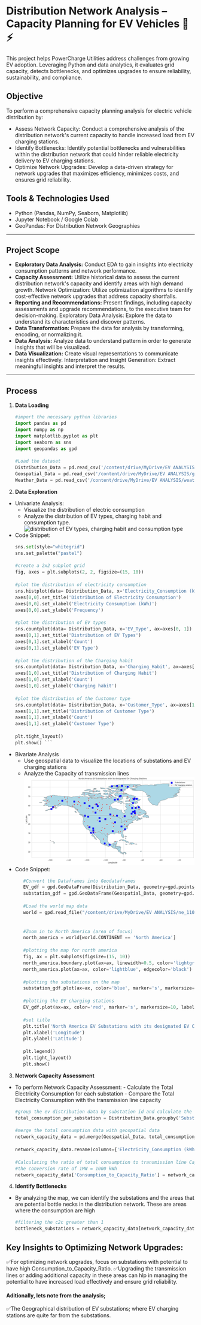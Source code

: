# Distribution Network Analysis – Capacity Planning for EV Vehicles 🚗⚡

This project helps PowerCharge Utilities address challenges from growing EV adoption. Leveraging Python and data analytics, it evaluates grid capacity, detects bottlenecks, and optimizes upgrades to ensure reliability, sustainability, and compliance.

## Objective

To perform a comprehensive capacity planning analysis for electric vehicle distribution by:

- Assess Network Capacity: Conduct a comprehensive analysis of the distribution network's current capacity to handle increased load from EV charging stations.
- Identify Bottlenecks: Identify potential bottlenecks and vulnerabilities within the distribution network that could hinder reliable electricity delivery to EV charging stations.
- Optimize Network Upgrades: Develop a data-driven strategy for network upgrades that maximizes efficiency, minimizes costs, and ensures grid reliability.

## Tools & Technologies Used

- Python (Pandas, NumPy, Seaborn, Matplotlib)
- Jupyter Notebook / Google Colab
-  GeoPandas: For Distribution Network Geographies 

---

## Project Scope

- **Exploratory Data Analysis:** Conduct EDA to gain insights into electricity consumption patterns and network performance. 
- **Capacity Assessment:** Utilize historical data to assess the current distribution network's capacity and identify areas with high demand growth. Network Optimization: Utilize optimization algorithms to identify cost-effective network upgrades that address capacity shortfalls.
- **Reporting and Recommendations:** Present findings, including capacity assessments and upgrade recommendations, to the executive team for decision-making. Exploratory Data Analysis: Explore the data to understand its characteristics and discover patterns. 
- **Data Transformation:** Prepare the data for analysis by transforming, encoding, or normalizing it. 
- **Data Analysis:** Analyze data to understand pattern in order to generate insights that will be visualized. 
- **Data Visualization:** Create visual representations to communicate insights effectively. Interpretation and Insight Generation: Extract meaningful insights and interpret the results.

---

## Process

1. **Data Loading**
    ```python
   #import the necessary python libraries
	import pandas as pd
	import numpy as np
	import matplotlib.pyplot as plt
	import seaborn as sns
	import geopandas as gpd
    
    #Load the dataset
	Distribution_Data = pd.read_csv('/content/drive/MyDrive/EV ANALYSIS/ev_distribution_dataset.csv')
	Geospatial_Data = pd.read_csv('/content/drive/MyDrive/EV ANALYSIS/geospatial_dataset.csv')
	Weather_Data = pd.read_csv('/content/drive/MyDrive/EV ANALYSIS/weather_dataset.csv')
    ```

2. **Data Exploration**
  - Univariate Analysis:
  	- Visualize the distribution of electric consumption
  	- Analyze the distribution of EV types, charging habit and consumption type.
![distribution of EV types, charging habit and consumption type](Distribution%20of%20EV%20types,%20charging%20habit%20and%20consumption%20type.png)
  - Code Snippet:
	```python
    sns.set(style="whitegrid")
    sns.set_palette("pastel")
    
    #create a 2x2 subplot grid
    fig, axes = plt.subplots(2, 2, figsize=(15, 10))
    
    #plot the distribution of electricity consumption
    sns.histplot(data= Distribution_Data, x='Electricity_Consumption (kWh)', bins= 30, kde=True, ax=axes[0, 0])
    axes[0,0].set_title('Distribution of Electricity Consumption')
    axes[0,0].set_xlabel('Electricity Consumption (kWh)')
    axes[0,0].set_ylabel('Frequency')
    
    #plot the distribution of EV types
    sns.countplot(data= Distribution_Data, x='EV_Type', ax=axes[0, 1])
    axes[0,1].set_title('Distribution of EV Types')
    axes[0,1].set_xlabel('Count')
    axes[0,1].set_ylabel('EV Type')
    
    #plot the distribution of the Charging habit
    sns.countplot(data= Distribution_Data, x='Charging_Habit', ax=axes[1, 0])
    axes[1,0].set_title('Distribution of Charging Habit')
    axes[1,0].set_xlabel('Count')
    axes[1,0].set_ylabel('Charging habit')
    
    #plot the distribution of the Customer type
    sns.countplot(data= Distribution_Data, x='Customer_Type', ax=axes[1, 1])
    axes[1,1].set_title('Distribution of Customer Type')
    axes[1,1].set_xlabel('Count')
    axes[1,1].set_ylabel('Customer Type')
    
    plt.tight_layout()
    plt.show() ```

- Bivariate Analysis
  	- Use geospatial data to visualize the locations of substations and EV charging stations
  	- Analyze the Capacity of transmission lines
  ![EV Substations and charging station](images/EV%20Substations%20and%20charging%20station.png)
- Code Snippet:
   ```python
      #Convert the Dataframes into Geodataframes
      EV_gdf = gpd.GeoDataFrame(Distribution_Data, geometry=gpd.points_from_xy(Distribution_Data.EV_longitude, Distribution_Data.EV_latitude))
      substation_gdf = gpd.GeoDataFrame(Geospatial_Data, geometry=gpd.points_from_xy(Geospatial_Data.substation_longitude, Geospatial_Data.substation_latitude))
      
      #Load the world map data
      world = gpd.read_file("/content/drive/MyDrive/EV ANALYSIS/ne_110m_admin_0_countries.shp")
      
      
      #Zoom in to North America (area of focus)
      north_america = world[world.CONTINENT == 'North America']
      
      #plotting the map for north america
      fig, ax = plt.subplots(figsize=(15, 10))
      north_america.boundary.plot(ax=ax, linewidth=0.5, color='lightgrey')
      north_america.plot(ax=ax, color='lightblue', edgecolor='black')
      
      #plotting the substations on the map
      substation_gdf.plot(ax=ax, color='blue', marker='s', markersize=100, label='Substations')
      
      #plotting the EV charging stations
      EV_gdf.plot(ax=ax, color='red', marker='s', markersize=10, label='EV charging station', alpha=0.5)
      
      #set title
      plt.title('North America EV Substations with its designated EV Charging Stations')
      plt.xlabel('Longitude')
      plt.ylabel('Latitude')
      
      plt.legend()
      plt.tight_layout()
      plt.show()
   ```

3. **Network Capacity Assessment**
- To perform Network Capacity Assessment:
	  - Calculate the Total Electricity Consumption for each substation
	  - Compare the Total Electricity Consumption with the transmission line capacity
	```Python
	#group the ev distribution data by substation id and calculate the total electricity consumption for each substation
    total_consumption_per_substation = Distribution_Data.groupby('Substation_ID')['Electricity_Consumption (kWh)'].sum().reset_index()
    
    #merge the total consumption data with geospatial data
    network_capacity_data = pd.merge(Geospatial_Data, total_consumption_per_substation, on='Substation_ID')
    
    network_capacity_data.rename(columns={'Electricity_Consumption (kWh)': 'Total_Electricity_Consumption (kWh)'}, inplace=True)
    
    #Calculating the ratio of total consumption to transmission line Capacity
    #the conversion rate of 1MW = 1000 kWh
    network_capacity_data['Consumption_to_Capacity_Ratio'] = network_capacity_data['Total_Electricity_Consumption (kWh)'] / (network_capacity_data['Transmission_Line_Capacity (MW)'] *1000)
	```
4. **Identify Bottlenecks**
- By analyzing the map, we can identify the substations and the areas that are potential bottle necks in the distribution network. These are areas where the consumption are high

	```Python
	#filtering the c2c greater than 1
	bottleneck_substations = network_capacity_data[network_capacity_data['Consumption_to_Capacity_Ratio'] >= 0.9]
	```


## Key Insights to Optimizing Network Upgrades:
✅For optimizing network upgrades, focus on substations with potential to have high Consumption_to_Capacity_Ratio. 
✅Upgrading the transmission lines or adding additional capacity in these areas can hlp in managing the potential to have increased load effectively and ensure grid reliability.
#### Aditionally, lets note from the analysis;
✅The Geographical distribution of EV substations; where EV charging stations are quite far from the substations.
